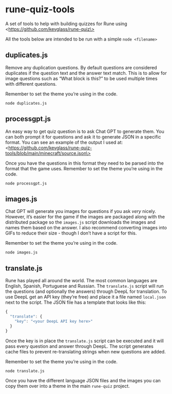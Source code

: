 # rune-quiz-tools

A set of tools to help with building quizzes for Rune using \<https://github.com/kevglass/rune-quiz\>

All the tools below are intended to be run with a simple `node <filename>`

## duplicates.js

Remove any duplication questions. By default questions are considered duplicates if the question text and the answer text match. This is to allow for image questions such as “What block is this?” to be used multiple times with different questions.

Remember to set the theme you’re using in the code.

`node duplicates.js`

## processgpt.js

An easy way to get quiz question is to ask Chat GPT to generate them. You can both prompt it for questions and ask it to generate JSON in a specific format. You can see an example of the output I used at: \<https://github.com/kevglass/rune-quiz-tools/blob/main/minecraft/source.json\>

Once you have the questions in this format they need to be parsed into the format that the game uses. Remember to set the theme you’re using in the code.

`node processgpt.js`

## images.js

Chat GPT will generate you images for questions if you ask _very_ nicely. However, it’s easier for the game if the images are packaged along with the distributed package so the `images.js` script downloads the images and names them based on the answer. I also recommend converting images into GIFs to reduce their size - though I don’t have a script for this.

Remember to set the theme you’re using in the code.

`node images.js`

## translate.js

Rune has played all around the world. The most common languages are English, Spanish, Portuguese and Russian. The `translate.js` script will run the questions (and optionally the answers) through DeepL for translation. To use DeepL get an API key (they’re free) and place it a file named `local.json` next to the script. The JSON file has a template that looks like this:

```javascript
{
  "translate": {
    "key": "<your DeepL API key here>"
  }
}
```

Once the key is in place the `translate.js` script can be executed and it will pass every question and answer through DeepL. The script generates cache files to prevent re-translating strings when new questions are added.

Remember to set the theme you’re using in the code.

`node translate.js`

Once you have the different language JSON files and the images you can copy them over into a theme in the main `rune-quiz` project.
